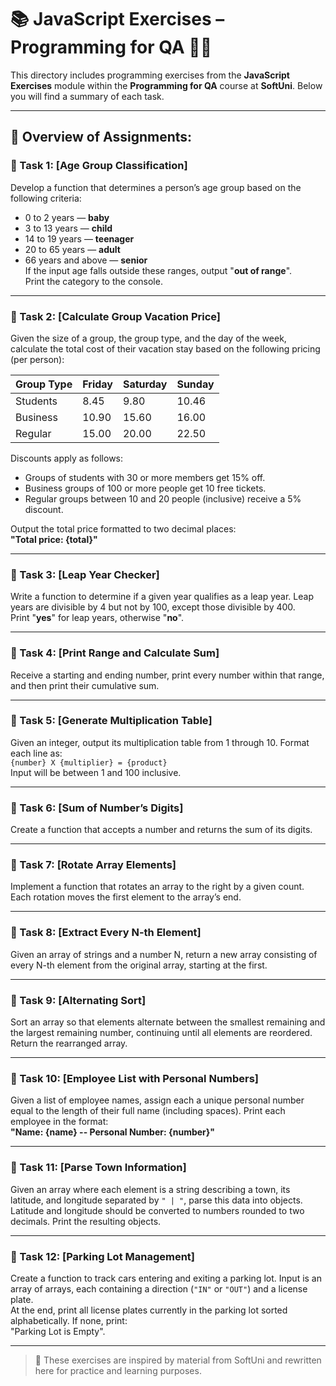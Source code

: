 # 📚 JavaScript Exercises – Programming for QA 🧑‍💻

This directory includes programming exercises from the **JavaScript Exercises** module within the **Programming for QA** course at **SoftUni**. Below you will find a summary of each task.

---

## 🔧 Overview of Assignments:

### 📝 Task 1: [Age Group Classification]  
Develop a function that determines a person’s age group based on the following criteria:  
- 0 to 2 years — **baby**  
- 3 to 13 years — **child**  
- 14 to 19 years — **teenager**  
- 20 to 65 years — **adult**  
- 66 years and above — **senior**  
If the input age falls outside these ranges, output "**out of range**".  
Print the category to the console.

---

### 📝 Task 2: [Calculate Group Vacation Price]  
Given the size of a group, the group type, and the day of the week, calculate the total cost of their vacation stay based on the following pricing (per person):

| Group Type | Friday | Saturday | Sunday |
|------------|--------|----------|--------|
| Students   | 8.45   | 9.80     | 10.46  |
| Business   | 10.90  | 15.60    | 16.00  |
| Regular    | 15.00  | 20.00    | 22.50  |

Discounts apply as follows:  
- Groups of students with 30 or more members get 15% off.  
- Business groups of 100 or more people get 10 free tickets.  
- Regular groups between 10 and 20 people (inclusive) receive a 5% discount.

Output the total price formatted to two decimal places:  
**"Total price: {total}"**

---

### 📝 Task 3: [Leap Year Checker]  
Write a function to determine if a given year qualifies as a leap year. Leap years are divisible by 4 but not by 100, except those divisible by 400.  
Print "**yes**" for leap years, otherwise "**no**".

---

### 📝 Task 4: [Print Range and Calculate Sum]  
Receive a starting and ending number, print every number within that range, and then print their cumulative sum.

---

### 📝 Task 5: [Generate Multiplication Table]  
Given an integer, output its multiplication table from 1 through 10. Format each line as:  
`{number} X {multiplier} = {product}`  
Input will be between 1 and 100 inclusive.

---

### 📝 Task 6: [Sum of Number’s Digits]  
Create a function that accepts a number and returns the sum of its digits.

---

### 📝 Task 7: [Rotate Array Elements]  
Implement a function that rotates an array to the right by a given count. Each rotation moves the first element to the array’s end.

---

### 📝 Task 8: [Extract Every N-th Element]  
Given an array of strings and a number N, return a new array consisting of every N-th element from the original array, starting at the first.

---

### 📝 Task 9: [Alternating Sort]  
Sort an array so that elements alternate between the smallest remaining and the largest remaining number, continuing until all elements are reordered. Return the rearranged array.

---

### 📝 Task 10: [Employee List with Personal Numbers]  
Given a list of employee names, assign each a unique personal number equal to the length of their full name (including spaces). Print each employee in the format:  
**"Name: {name} -- Personal Number: {number}"**

---

### 📝 Task 11: [Parse Town Information]  
Given an array where each element is a string describing a town, its latitude, and longitude separated by `" | "`, parse this data into objects. Latitude and longitude should be converted to numbers rounded to two decimals. Print the resulting objects.

---

### 📝 Task 12: [Parking Lot Management]  
Create a function to track cars entering and exiting a parking lot. Input is an array of arrays, each containing a direction (`"IN"` or `"OUT"`) and a license plate.  
At the end, print all license plates currently in the parking lot sorted alphabetically. If none, print:  
"Parking Lot is Empty".

---

> 📝 These exercises are inspired by material from SoftUni and rewritten here for practice and learning purposes.
